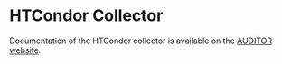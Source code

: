 # HTCondor Collector

Documentation of the HTCondor collector is available on the [AUDITOR website](https://alu-schumacher.github.io/AUDITOR/#htcondor-collector).